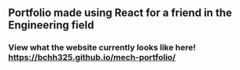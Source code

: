 ## Portfolio made using React for a friend in the Engineering field

### **View what the website currently looks like here! https://bchh325.github.io/mech-portfolio/**


